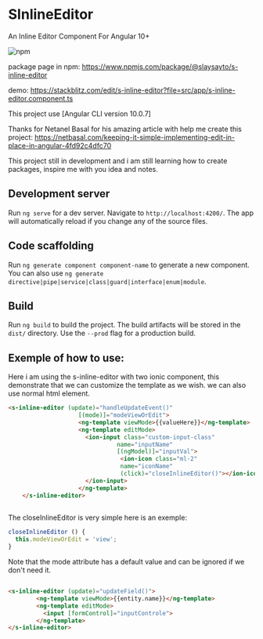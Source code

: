 # SInlineEditor   


An Inline Editor Component For Angular 10+

<img alt="npm" src="https://img.shields.io/npm/v/@slaysayto/s-inline-editor">

package page in npm: https://www.npmjs.com/package/@slaysayto/s-inline-editor

demo: https://stackblitz.com/edit/s-inline-editor?file=src/app/s-inline-editor.component.ts

This project use [Angular CLI version 10.0.7]

Thanks for Netanel Basal for his amazing article with help me create this project: https://netbasal.com/keeping-it-simple-implementing-edit-in-place-in-angular-4fd92c4dfc70

This project still in development and i am still learning how to create packages, inspire me with you idea and notes. 
## Development server

Run `ng serve` for a dev server. Navigate to `http://localhost:4200/`. The app will automatically reload if you change any of the source files.

## Code scaffolding

Run `ng generate component component-name` to generate a new component. You can also use `ng generate directive|pipe|service|class|guard|interface|enum|module`.

## Build

Run `ng build` to build the project. The build artifacts will be stored in the `dist/` directory. Use the `--prod` flag for a production build.


## Exemple of how to use: 
Here i am using the s-inline-editor with two ionic component, this demonstrate that we can customize the template as we wish. we can also use normal html element.

```html
<s-inline-editor (update)="handleUpdateEvent()"
                    [(mode)]="modeViewOrEdit">
                    <ng-template viewMode>{{valueHere}}</ng-template>
                    <ng-template editMode>
                      <ion-input class="custom-input-class"
                               name="inputName"
                               [(ngModel)]="inputVal">
                                <ion-icon class="ml-2"
                                name="iconName"
                                (click)="closeInlineEditor()"></ion-icon>
                      </ion-input>
                    </ng-template>
    </s-inline-editor>
    
```

The closeInlineEditor is very simple here is an exemple:

```javascript
closeInlineEditor () {
  this.modeViewOrEdit = 'view';
}
```

Note that the mode attribute has a default value and can be ignored if we don't need it.

```html

<s-inline-editor (update)="updateField()">
        <ng-template viewMode>{{entity.name}}</ng-template>
        <ng-template editMode>
          <input [formControl]="inputControle">
        </ng-template>
</s-inline-editor>
```

    
    
